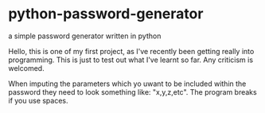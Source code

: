 # python-password-generator
a simple password generator written in python

Hello, this is one of my first project, as I've recently been getting really into programming.
This is just to test out what I've learnt so far.
Any criticism is welcomed.

When imputing the parameters which yo uwant to be included within the password they need to look something like: "x,y,z,etc". The program breaks if you use spaces.
